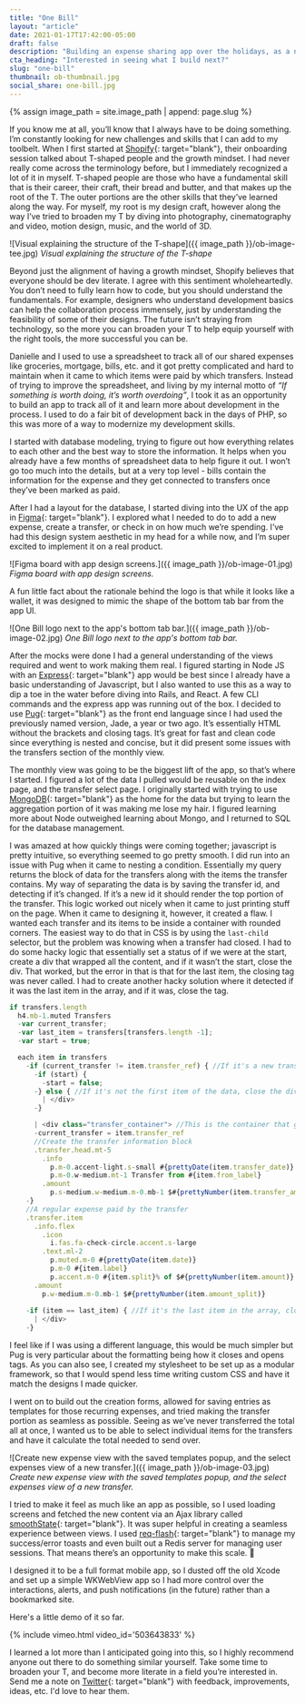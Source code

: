 ```yaml
---
title: "One Bill"
layout: "article"
date: 2021-01-17T17:42:00-05:00
draft: false
description: "Building an expense sharing app over the holidays, as a non-developer."
cta_heading: "Interested in seeing what I build next?"
slug: "one-bill"
thumbnail: ob-thumbnail.jpg
social_share: one-bill.jpg
---
```


{% assign image_path = site.image_path | append: page.slug %}

If you know me at all, you’ll know that I always have to be doing something. I’m constantly looking for new challenges and skills that I can add to my toolbelt. When I first started at [Shopify](https://shopify.com){: target="blank"}, their onboarding session talked about T-shaped people and the growth mindset. I had never really come across the terminology before, but I immediately recognized a lot of it in myself. T-shaped people are those who have a fundamental skill that is their career, their craft, their bread and butter, and that makes up the root of the T. The outer portions are the other skills that they’ve learned along the way. For myself, my root is my design craft, however along the way I’ve tried to broaden my T by diving into photography, cinematography and video, motion design, music, and the world of 3D.

![Visual explaining the structure of the T-shape]({{ image_path }}/ob-image-tee.jpg)
_Visual explaining the structure of the T-shape_

Beyond just the alignment of having a growth mindset, Shopify believes that everyone should be dev literate. I agree with this sentiment wholeheartedly. You don’t need to fully learn how to code, but you should understand the fundamentals. For example, designers who understand development basics can help the collaboration process immensely, just by understanding the feasibility of some of their designs. The future isn’t straying from technology, so the more you can broaden your T to help equip yourself with the right tools, the more successful you can be.


Danielle and I used to use a spreadsheet to track all of our shared expenses like groceries, mortgage, bills, etc. and it got pretty complicated and hard to maintain when it came to which items were paid by which transfers. Instead of trying to improve the spreadsheet, and living by my internal motto of _“If something is worth doing, it’s worth overdoing”_, I took it as an opportunity to build an app to track all of it and learn more about development in the process. I used to do a fair bit of development back in the days of PHP, so this was more of a way to modernize my development skills.


I started with database modeling, trying to figure out how everything relates to each other and the best way to store the information. It helps when you already have a few months of spreadsheet data to help figure it out. I won’t go too much into the details, but at a very top level - bills contain the information for the expense and they get connected to transfers once they’ve been marked as paid.

After I had a layout for the database, I started diving into the UX of the app in [Figma](https://www.figma.com/){: target="blank"}. I explored what I needed to do to add a new expense, create a transfer, or check in on how much we’re spending. I’ve had this design system aesthetic in my head for a while now, and I’m super excited to implement it on a real product.

![Figma board with app design screens.]({{ image_path }}/ob-image-01.jpg)
_Figma board with app design screens._

A fun little fact about the rationale behind the logo is that while it looks like a wallet, it was designed to mimic the shape of the bottom tab bar from the app UI.

![One Bill logo next to the app's bottom tab bar.]({{ image_path }}/ob-image-02.jpg)
_One Bill logo next to the app's bottom tab bar._

After the mocks were done I had a general understanding of the views required and went to work making them real. I figured starting in Node JS with an [Express](https://expressjs.com/){: target="blank"} app would be best since I already have a basic understanding of Javascript, but I also wanted to use this as a way to dip a toe in the water before diving into Rails, and React. A few CLI commands and the express app was running out of the box. I decided to use [Pug](https://pugjs.org/api/getting-started.html){: target="blank"} as the front end language since I had used the previously named version, Jade, a year or two ago. It’s essentially HTML without the brackets and closing tags. It’s great for fast and clean code since everything is nested and concise, but it did present some issues with the transfers section of the monthly view.

The monthly view was going to be the biggest lift of the app, so that’s where I started. I figured a lot of the data I pulled would be reusable on the index page, and the transfer select page. I originally started with trying to use [MongoDB](https://www.mongodb.com/){: target="blank"} as the home for the data but trying to learn the aggregation portion of it was making me lose my hair. I figured learning more about Node outweighed learning about Mongo, and I returned to SQL for the database management.

I was amazed at how quickly things were coming together; javascript is pretty intuitive, so everything seemed to go pretty smooth. I did run into an issue with Pug when it came to nesting a condition. Essentially my query returns the block of data for the transfers along with the items the transfer contains. My way of separating the data is by saving the transfer id, and detecting if it’s changed. If it’s a new id it should render the top portion of the transfer. This logic worked out nicely when it came to just printing stuff on the page. When it came to designing it, however, it created a flaw. I wanted each transfer and its items to be inside a container with rounded corners. The easiest way to do that in CSS is by using the `last-child` selector, but the problem was knowing when a transfer had closed. I had to do some hacky logic that essentially set a status of if we were at the start, create a div that wrapped all the content, and if it wasn’t the start, close the div. That worked, but the error in that is that for the last item, the closing tag was never called. I had to create another hacky solution where it detected if it was the last item in the array, and if it was, close the tag. 

```javascript
if transfers.length
  h4.mb-1.muted Transfers
  -var current_transfer;
  -var last_item = transfers[transfers.length -1];
  -var start = true;

  each item in transfers
    -if (current_transfer != item.transfer_ref) { //If it's a new transfer, handle the transfer head block
      -if (start) {
        -start = false;
      -} else { //If it's not the first item of the data, close the div
        | </div>
      -}

      | <div class="transfer_container"> //This is the container that groups each individual transfer together, and allows for rounded corners
      -current_transfer = item.transfer_ref
      //Create the transfer information block
      .transfer.head.mt-5
        .info
          p.m-0.accent-light.s-small #{prettyDate(item.transfer_date)}
          p.m-0.w-medium.mt-1 Transfer from #{item.from_label}
        .amount
          p.s-medium.w-medium.m-0.mb-1 $#{prettyNumber(item.transfer_amount)}
    -}
    //A regular expense paid by the transfer
    .transfer.item
      .info.flex
        .icon
          i.fas.fa-check-circle.accent.s-large
        .text.ml-2
          p.muted.m-0 #{prettyDate(item.date)}
          p.m-0 #{item.label}
          p.accent.m-0 #{item.split}% of $#{prettyNumber(item.amount)}
      .amount
        p.w-medium.m-0.mb-1 $#{prettyNumber(item.amount_split)}
    
    -if (item == last_item) { //If it's the last item in the array, close the div
      | </div>
    -}
```

I feel like if I was using a different language, this would be much simpler but Pug is very particular about the formatting being how it closes and opens tags. As you can also see, I created my stylesheet to be set up as a modular framework, so that I would spend less time writing custom CSS and have it match the designs I made quicker.

I went on to build out the creation forms, allowed for saving entries as templates for those recurring expenses, and tried making the transfer portion as seamless as possible. Seeing as we’ve never transferred the total all at once, I wanted us to be able to select individual items for the transfers and have it calculate the total needed to send over.

![Create new expense view with the saved templates popup, and the select expenses view of a new transfer.]({{ image_path }}/ob-image-03.jpg)
_Create new expense view with the saved templates popup, and the select expenses view of a new transfer._

I tried to make it feel as much like an app as possible, so I used loading screens and fetched the new content via an Ajax library called [smoothState](https://github.com/miguel-perez/smoothState.js/){: target="blank"}. It was super helpful in creating a seamless experience between views. I used [req-flash](https://www.npmjs.com/package/req-flash){: target="blank"} to manage my success/error toasts and even built out a Redis server for managing user sessions. That means there’s an opportunity to make this scale. :eyes:

I designed it to be a full format mobile app, so I dusted off the old Xcode and set up a simple WKWebView app so I had more control over the interactions, alerts, and push notifications (in the future) rather than a bookmarked site.

Here's a little demo of it so far.

{% include vimeo.html video_id='503643833' %}

I learned a lot more than I anticipated going into this, so I highly recommend anyone out there to do something similar yourself. Take some time to broaden your T, and become more literate in a field you’re interested in. Send me a note on [Twitter](https://twitter.com/connellmccarthy){: target="blank"} with feedback, improvements, ideas, etc. I'd love to hear them.
